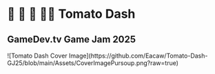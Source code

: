 # 🍅 🍅 🍅 🏃‍♂️ Tomato Dash

## GameDev.tv Game Jam 2025
<div style="margin: auto;">
![Tomato Dash Cover Image](https://github.com/Eacaw/Tomato-Dash-GJ25/blob/main/Assets/CoverImagePursoup.png?raw=true)
</div>
